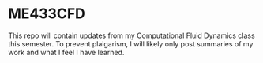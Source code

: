 # ME433CFD
This repo will contain updates from my Computational Fluid Dynamics class this semester. To prevent plaigarism, I will likely only post summaries of my work and what I feel I have learned. 

